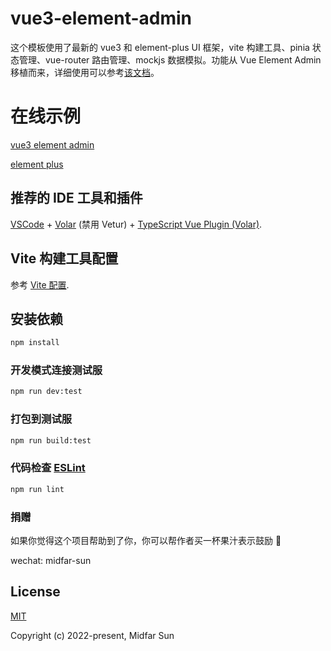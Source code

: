 # vue3-element-admin

这个模板使用了最新的 vue3 和 element-plus UI 框架，vite 构建工具、pinia 状态管理、vue-router 路由管理、mockjs 数据模拟。功能从 Vue Element Admin 移植而来，详细使用可以参考[该文档](https://panjiachen.github.io/vue-element-admin-site/zh/guide/essentials/router-and-nav.html)。

# 在线示例

[vue3 element admin](https://vue3-element-admin.midfar.com/)

[element plus](https://element-plus.midfar.com/)

## 推荐的 IDE 工具和插件

[VSCode](https://code.visualstudio.com/) + [Volar](https://marketplace.visualstudio.com/items?itemName=Vue.volar) (禁用 Vetur) + [TypeScript Vue Plugin (Volar)](https://marketplace.visualstudio.com/items?itemName=Vue.vscode-typescript-vue-plugin).

## Vite 构建工具配置

参考 [Vite 配置](https://vitejs.dev/config/).

## 安装依赖

```sh
npm install
```

### 开发模式连接测试服

```sh
npm run dev:test
```

### 打包到测试服

```sh
npm run build:test
```

### 代码检查 [ESLint](https://eslint.org/)

```sh
npm run lint
```

### 捐赠

如果你觉得这个项目帮助到了你，你可以帮作者买一杯果汁表示鼓励 :tropical_drink:

wechat: midfar-sun

## License

[MIT](https://opensource.org/licenses/MIT)

Copyright (c) 2022-present, Midfar Sun
